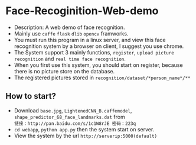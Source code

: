 # Face-Recoginition-Web-demo
* Description: A web demo of face recognition.
* Mainly use `caffe` `flask` `dlib` `opencv` framworks.
* You must run this program in a linux server, and view this face recognition system by a browser on client, I suggest you use chrome.
* The System support 3 mainly functions, `register`, `upload picture recognition` and `real time face recognition`.
* When you first use this system, you should start on register, because there is no picture store on the database.
* The registered pictures stored in `recognition/dataset/*person_name*/**`

## How to start?
* Download `base.jpg`, `LightenedCNN_B.caffemodel`, `shape_predictor_68_face_landmarks.dat` from   
`链接：http://pan.baidu.com/s/1c1W8rJE 密码：223q`
* `cd webapp`, `python app.py` then the system start on server.
* View the system by the url `http://serverip:5000(default)` 


